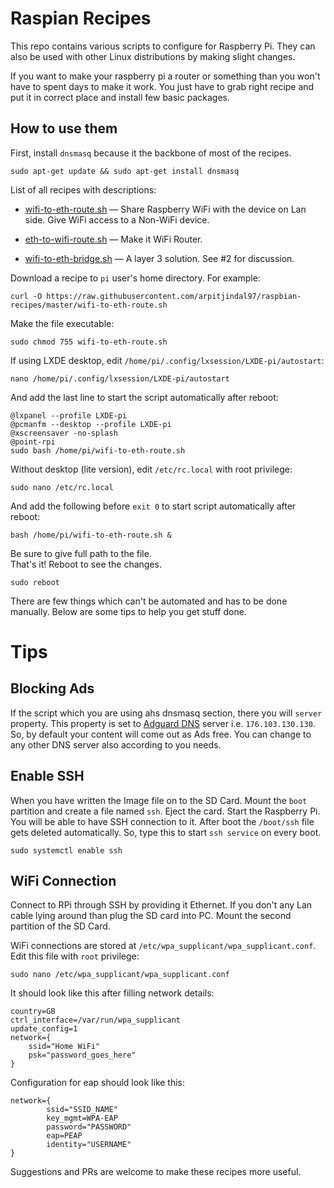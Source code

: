 # Raspian Recipes

This repo contains various scripts to configure for Raspberry Pi. They can also be used with other Linux distributions by making slight changes.

If you want to make your raspberry pi a router or something than you won't have to spent days to make it work. You just have to grab right recipe and put it in correct place and install few basic packages.

## How to use them

First, install `dnsmasq` because it the backbone of most of the recipes.

    sudo apt-get update && sudo apt-get install dnsmasq

List of all recipes with descriptions:

 - [wifi-to-eth-route.sh](wifi-to-eth-route.sh) — Share Raspberry WiFi with the device on Lan side.
Give WiFi access to a Non-WiFi device.

 - [eth-to-wifi-route.sh](eth-to-wifi-route.sh) — Make it WiFi Router.

 - [wifi-to-eth-bridge.sh](wifi-to-eth-bridge.sh) — A layer 3 solution. See #2 for discussion.

Download a recipe to `pi` user's home directory. For example:

    curl -O https://raw.githubusercontent.com/arpitjindal97/raspbian-recipes/master/wifi-to-eth-route.sh

Make the file executable:

    sudo chmod 755 wifi-to-eth-route.sh

If using LXDE desktop, edit `/home/pi/.config/lxsession/LXDE-pi/autostart`:

    nano /home/pi/.config/lxsession/LXDE-pi/autostart

And add the last line to start the script automatically after reboot:

    @lxpanel --profile LXDE-pi
    @pcmanfm --desktop --profile LXDE-pi
    @xscreensaver -no-splash
    @point-rpi
    sudo bash /home/pi/wifi-to-eth-route.sh

Without desktop (lite version), edit `/etc/rc.local` with root privilege:

    sudo nano /etc/rc.local

And add the following before `exit 0` to start script automatically after reboot:

    bash /home/pi/wifi-to-eth-route.sh &

Be sure to give full path to the file.<br>
That's it! Reboot to see the changes.

    sudo reboot

There are few things which can't be automated and has to be done manually. Below are some tips to help you get stuff done.

# Tips

## Blocking Ads

If the script which you are using ahs dnsmasq section, there you will `server` property.
This property is set to [Adguard DNS](https://adguard.com/en/adguard-dns/overview.html) server i.e. `176.103.130.130`. So, by default your content will come out as Ads free.
You can change to any other DNS server also according to you needs.

## Enable SSH

When you have written the Image file on to the SD Card. Mount the `boot` partition and create a file named `ssh`.
Eject the card. Start the Raspberry Pi. You will be able to have SSH connection to it.
After boot the `/boot/ssh` file gets deleted automatically. So, type this to start `ssh service` on every boot.

    sudo systemctl enable ssh

## WiFi Connection

Connect to RPi through SSH by providing it Ethernet.
If you don't any Lan cable lying around than plug the SD card into PC. Mount the second partition of the SD Card.

WiFi connections are stored at `/etc/wpa_supplicant/wpa_supplicant.conf`. Edit this file with `root` privilege:

    sudo nano /etc/wpa_supplicant/wpa_supplicant.conf

It should look like this after filling network details:

    country=GB
    ctrl_interface=/var/run/wpa_supplicant
    update_config=1
    network={
        ssid="Home WiFi"
        psk="password_goes_here"
    }

Configuration for eap should look like this:

    network={
            ssid="SSID_NAME"
            key_mgmt=WPA-EAP
            password="PASSWORD"
            eap=PEAP
            identity="USERNAME"
    }

Suggestions and PRs are welcome to make these recipes more useful.
